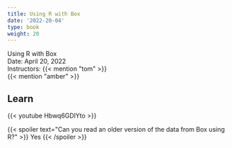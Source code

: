 ```yaml
---
title: Using R with Box
date: '2022-20-04'
type: book
weight: 20
---
```


Using R with Box
<BR>
Date: April 20, 2022 
<BR>
Instructors: 
{{< mention "tom" >}}
<br>
{{< mention "amber" >}}
<br>

<!--more-->

## Learn

{{< youtube Hbwq6GDlYto >}}



{{< spoiler text="Can you read an older version of the data from Box using R?" >}}
Yes
{{< /spoiler >}}
